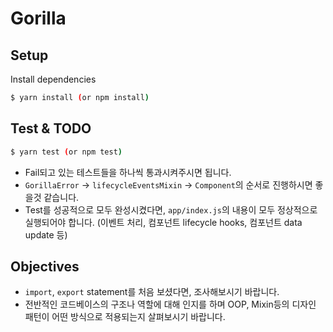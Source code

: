 # Gorilla

## Setup

Install dependencies

```sh
$ yarn install (or npm install)
```

## Test & TODO

```sh
$ yarn test (or npm test)
```

- Fail되고 있는 테스트들을 하나씩 통과시켜주시면 됩니다.
- `GorillaError` -> `lifecycleEventsMixin` -> `Component`의 순서로 진행하시면 좋을것 같습니다.
- Test를 성공적으로 모두 완성시켰다면, `app/index.js`의 내용이 모두 정상적으로 실행되어야 합니다. (이벤트 처리, 컴포넌트 lifecycle hooks, 컴포넌트 data update 등)

## Objectives

- `import`, `export` statement를 처음 보셨다면, 조사해보시기 바랍니다.
- 전반적인 코드베이스의 구조나 역할에 대해 인지를 하며 OOP, Mixin등의 디자인 패턴이 어떤 방식으로 적용되는지 살펴보시기 바랍니다.
